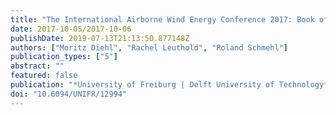 ```yaml
---
title: "The International Airborne Wind Energy Conference 2017: Book of Abstracts"
date: 2017-10-05/2017-10-06
publishDate: 2019-07-13T21:13:50.877148Z
authors: ["Moritz Diehl", "Rachel Leuthold", "Roland Schmehl"]
publication_types: ["5"]
abstract: ""
featured: false
publication: "*University of Freiburg | Delft University of Technology*"
doi: "10.6094/UNIFR/12994"
---
```



